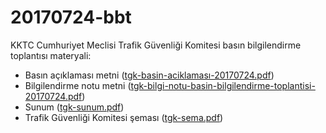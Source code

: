 # 20170724-bbt
KKTC Cumhuriyet Meclisi Trafik Güvenliği Komitesi basın bilgilendirme toplantısı materyali:
- Basın açıklaması metni ([tgk-basin-aciklaması-20170724.pdf](tgk-basin-aciklaması-20170724.pdf))
- Bilgilendirme notu metni ([tgk-bilgi-notu-basin-bilgilendirme-toplantisi-20170724.pdf](tgk-bilgi-notu-basin-bilgilendirme-toplantisi-20170724.pdf))
- Sunum ([tgk-sunum.pdf](tgk-sunum.pdf))
- Trafik Güvenliği Komitesi şeması ([tgk-sema.pdf](tgk-sema.pdf)) 
